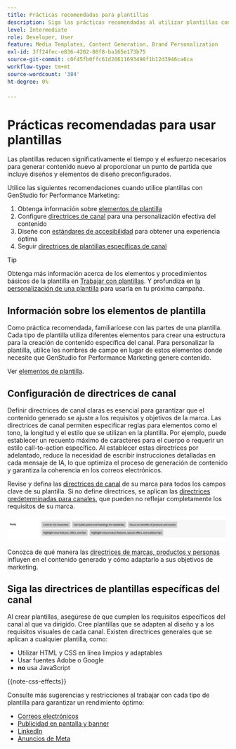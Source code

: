 ```yaml
---
title: Prácticas recomendadas para plantillas
description: Siga las prácticas recomendadas al utilizar plantillas con Adobe GenStudio for Performance Marketing.
level: Intermediate
role: Developer, User
feature: Media Templates, Content Generation, Brand Personalization
exl-id: 3ff24fec-e836-4202-80f8-ba165e173b75
source-git-commit: c0f45fb0ffc61d20611693498f1b12d3946ca6ca
workflow-type: tm+mt
source-wordcount: '384'
ht-degree: 0%

---
```


# Prácticas recomendadas para usar plantillas

Las plantillas reducen significativamente el tiempo y el esfuerzo necesarios para generar contenido nuevo al proporcionar un punto de partida que incluye diseños y elementos de diseño preconfigurados.

Utilice las siguientes recomendaciones cuando utilice plantillas con GenStudio for Performance Marketing:

1. Obtenga información sobre [elementos de plantilla](#know-about-template-elements)
1. Configure [directrices de canal](#configure-channel-guidelines) para una personalización efectiva del contenido
1. Diseñe con [estándares de accesibilidad](accessibility-for-templates.md) para obtener una experiencia óptima
1. Seguir [directrices de plantillas específicas de canal](#follow-channel-specific-template-guidelines)

>[!TIP]
>
>Obtenga más información acerca de los elementos y procedimientos básicos de la plantilla en [Trabajar con plantillas](use-templates.md). Y profundiza en [la personalización de una plantilla](customize-template.md) para usarla en tu próxima campaña.

## Información sobre los elementos de plantilla

Como práctica recomendada, familiarícese con las partes de una plantilla. Cada tipo de plantilla utiliza diferentes elementos para crear una estructura para la creación de contenido específica del canal. Para personalizar la plantilla, utilice los nombres de campo en lugar de estos elementos donde necesite que GenStudio for Performance Marketing genere contenido.

Ver [elementos de plantilla](use-templates.md#template-elements).

## Configuración de directrices de canal

Definir directrices de canal claras es esencial para garantizar que el contenido generado se ajuste a los requisitos y objetivos de la marca. Las directrices de canal permiten especificar reglas para elementos como el tono, la longitud y el estilo que se utilizan en la plantilla. Por ejemplo, puede establecer un recuento máximo de caracteres para el cuerpo o requerir un estilo call-to-action específico. Al establecer estas directrices por adelantado, reduce la necesidad de escribir instrucciones detalladas en cada mensaje de IA, lo que optimiza el proceso de generación de contenido y garantiza la coherencia en los correos electrónicos.

Revise y defina las [directrices de canal](/help/user-guide/guidelines/brands.md#channel-guidelines) de su marca para todos los campos clave de su plantilla. Si no define directrices, se aplican las [directrices predeterminadas para canales](/help/user-guide/guidelines/brands.md#default-channel-guidelines), que pueden no reflejar completamente los requisitos de su marca.

![Especificaciones del cuerpo](/help/assets/channel-email-body.png)

Conozca de qué manera las [directrices de marcas, productos y personas](/help/user-guide/guidelines/overview.md) influyen en el contenido generado y cómo adaptarlo a sus objetivos de marketing.

## Siga las directrices de plantillas específicas del canal

Al crear plantillas, asegúrese de que cumplen los requisitos específicos del canal al que va dirigido. Cree plantillas que se adapten al diseño y a los requisitos visuales de cada canal. Existen directrices generales que se aplican a cualquier plantilla, como:

- Utilizar HTML y CSS en línea limpios y adaptables
- Usar fuentes Adobe o Google
- **no** usa JavaScript

{{note-css-effects}}

Consulte más sugerencias y restricciones al trabajar con cada tipo de plantilla para garantizar un rendimiento óptimo:

- [Correos electrónicos](/help/user-guide/templates/email-template.md)
- [Publicidad en pantalla y banner](/help/user-guide/templates/display-template.md)
- [LinkedIn](/help/user-guide/templates/linkedin-template.md)
- [Anuncios de Meta](/help/user-guide/templates/meta-template.md)
